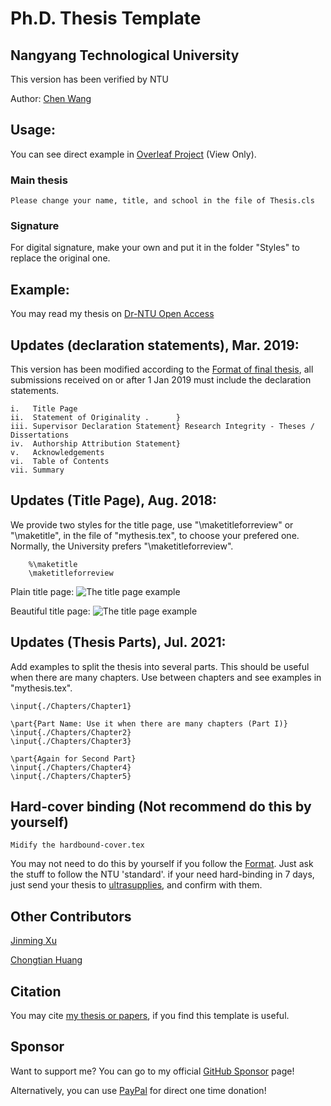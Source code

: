 # Ph.D. Thesis Template 
## Nangyang Technological University 

This version has been verified by NTU

Author: [Chen Wang](https://wang-chen.github.io)

## Usage:

 You can see direct example in [Overleaf Project](https://www.overleaf.com/read/zbqyfqxwdmss) (View Only).

### Main thesis
    Please change your name, title, and school in the file of Thesis.cls
    
### Signature
   For digital signature, make your own and put it in the folder "Styles" to replace the original one.

    
## Example:
   
   You may read my thesis on [Dr-NTU Open Access](https://hdl.handle.net/10356/105527)
    
## Updates (declaration statements), Mar. 2019:

   This version has been modified according to the [Format of final thesis](https://www.ntu.edu.sg/research/theses-dissertations), all submissions received on or after 1 Jan 2019 must include the declaration statements.
   
    i.   Title Page	
    ii.  Statement of Originality .      }
    iii. Supervisor Declaration Statement} Research Integrity - Theses / Dissertations
    iv.  Authorship Attribution Statement}	
    v.   Acknowledgements	
    vi.  Table of Contents
    vii. Summary

## Updates (Title Page), Aug. 2018:

   We provide two styles for the title page, use "\maketitleforreview" or "\maketitle", in the file of "mythesis.tex", to choose your prefered one. Normally, the University prefers "\maketitleforreview".
        
        %\maketitle
        \maketitleforreview

Plain title page:
![The title page example](https://github.com/wang-chen/thesis_template_ntu/blob/master/Styles/title-page-plain.png)

Beautiful title page:
![The title page example](https://github.com/wang-chen/thesis_template_ntu/blob/master/Styles/title-page.png)


## Updates (Thesis Parts), Jul. 2021:

   Add examples to split the thesis into several parts. This should be useful when there are many chapters. Use between chapters and see examples in "mythesis.tex".

    \input{./Chapters/Chapter1}

    \part{Part Name: Use it when there are many chapters (Part I)}
    \input{./Chapters/Chapter2}
    \input{./Chapters/Chapter3}

    \part{Again for Second Part}
    \input{./Chapters/Chapter4}
    \input{./Chapters/Chapter5}

## Hard-cover binding (Not recommend do this by yourself)
    Midify the hardbound-cover.tex
   You may not need to do this by yourself if you follow the [Format](https://www.ntu.edu.sg/sasd/oas/ge/Documents/FormatofThesis_Sample_Oct2017.pdf). Just ask the stuff to follow the NTU 'standard'. 
   if your need hard-binding in 7 days, just send your thesis to [ultrasupplies](https://www.ultrasupplies.com.sg/solutions/book-binding/hard-cover-binding), and confirm with them.   


## Other Contributors
    
   [Jinming Xu](https://jinmingxu.github.io)

   [Chongtian Huang](https://nerdtomars.github.io/)
   
## Citation

   You may cite [my thesis or papers](https://scholar.google.com/citations?user=vZfmKl4AAAAJ), if you find this template is useful.

## Sponsor

   Want to support me? You can go to my official [GitHub Sponsor](https://github.com/sponsors/wang-chen) page!

   Alternatively, you can use [PayPal](https://www.paypal.com/paypalme/DrChenWang) for direct one time donation!
   
